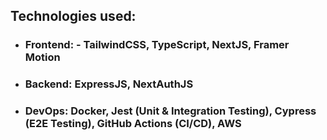  ## Technologies used:
 - ### Frontend: - TailwindCSS, TypeScript, NextJS, Framer Motion 
 - ### Backend: ExpressJS, NextAuthJS
 - ### DevOps: Docker, Jest (Unit & Integration Testing), Cypress (E2E Testing), GitHub Actions (CI/CD), AWS
